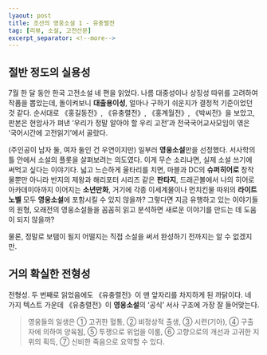 ```yaml
---
lyaout: post
title: 조선의 영웅소설 1 - 유충렬전
tag: [리뷰, 소설, 고전산문]
excerpt_separator: <!--more-->
---
```


## 절반 정도의 실용성

7월 한 달 동안 한국 고전소설 네 편을 읽었다. 나름 대중성이나 상징성 따위를 고려하여 작품을 뽑았는데, 돌이켜보니 **대출용이성**, 얼마나 구하기 쉬운지가 결정적 기준이었던 것 같다. 순서대로  《홍길동전》, 《유충렬전》, 《홍계월전》, 《박씨전》을 보았고, 판본은 현암사가 펴낸 ‘우리가 정말 알아야 할 우리 고전’과 전국국어교사모임이 엮은 ‘국어시간에 고전읽기’에서 골랐다.

<!--more-->

(주인공이 남자 둘, 여자 둘인 건 우연이지만) 일부러 **영웅소설**만을 선정했다. 서사학의 틀 안에서 소설의 플롯을 살펴보려는 의도였다. 이게 무슨 소리냐면, 실제 소설 쓰기에 써먹고 싶다는 이야기다. 넓고 느슨하게 울타리를 치면, 마블과 DC의 **슈퍼히어로** 창작물뿐만 아니라 반지의 제왕과 해리포터 시리즈 같은 **판타지**, 드래곤볼에서 나의 히어로 아카데미아까지 이어지는 **소년만화**, 거기에 각종 이세계물이나 먼치킨물 따위의 **라이트노벨** 모두 **영웅소설**에 포함시킬 수 있지 않을까? 그렇다면 지금 유행하고 있는 이야기들의 원형, 오래전의 영웅소설들을 꼼꼼히 읽고 분석하면 새로운 이야기를 만드는 데 도움이 되지 않을까?

물론, 정말로 보탬이 될지 어떨지는 직접 소설을 써서 완성하기 전까지는 알 수 없겠지만.

## 거의 확실한 전형성

전형성. 두 번째로 읽었음에도 《유충렬전》이 맨 앞자리를 차지하게 된 까닭이다. 네 가지 텍스트 가운데 《유충렬전》이 **영웅소설**의 ‘공식’ 서사 구조에 가장 잘 들어맞는다.

> 영웅들의 일생은 ① 고귀한 혈통, ② 비정상적 출생, ③ 시련(기아), ④ 구출자에 의하여 양육됨, ⑤ 투쟁으로 위업을 이룸, ⑥ 고향으로의 개선과 고귀한 지위의 획득, ⑦ 신비한 죽음으로 요약할 수 있다.

